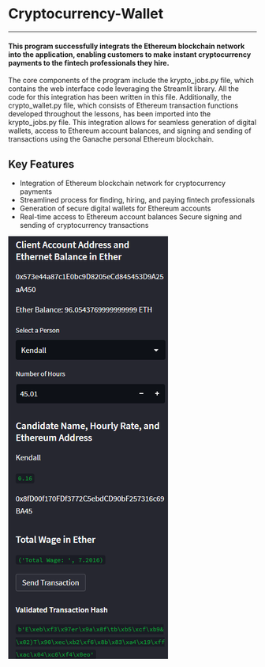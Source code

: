 # Cryptocurrency-Wallet
---
#### This program successfully integrats the Ethereum blockchain network into the application, enabling customers to make instant cryptocurrency payments to the fintech professionals they hire.

The core components of the program include the krypto_jobs.py file, which contains the web interface code leveraging the Streamlit library. All the code for this integration has been written in this file. Additionally, the crypto_wallet.py file, which consists of Ethereum transaction functions developed throughout the lessons, has been imported into the krypto_jobs.py file. This integration allows for seamless generation of digital wallets, access to Ethereum account balances, and signing and sending of transactions using the Ganache personal Ethereum blockchain.


## Key Features

* Integration of Ethereum blockchain network for cryptocurrency payments
* Streamlined process for finding, hiring, and paying fintech professionals
* Generation of secure digital wallets for Ethereum accounts
* Real-time access to Ethereum account balances
Secure signing and sending of cryptocurrency transactions



![An image shows a wallet with bitcoin.](Images/localhost.png)